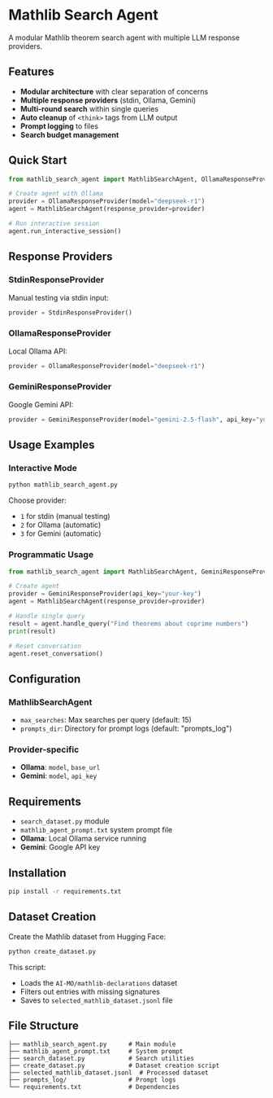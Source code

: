 # Mathlib Search Agent

A modular Mathlib theorem search agent with multiple LLM response providers.

## Features

- **Modular architecture** with clear separation of concerns
- **Multiple response providers** (stdin, Ollama, Gemini)
- **Multi-round search** within single queries
- **Auto cleanup** of `<think>` tags from LLM output
- **Prompt logging** to files
- **Search budget management**

## Quick Start

```python
from mathlib_search_agent import MathlibSearchAgent, OllamaResponseProvider

# Create agent with Ollama
provider = OllamaResponseProvider(model="deepseek-r1")
agent = MathlibSearchAgent(response_provider=provider)

# Run interactive session
agent.run_interactive_session()
```

## Response Providers

### StdinResponseProvider
Manual testing via stdin input:
```python
provider = StdinResponseProvider()
```

### OllamaResponseProvider
Local Ollama API:
```python
provider = OllamaResponseProvider(model="deepseek-r1")
```

### GeminiResponseProvider
Google Gemini API:
```python
provider = GeminiResponseProvider(model="gemini-2.5-flash", api_key="your-api-key")
```

## Usage Examples

### Interactive Mode
```bash
python mathlib_search_agent.py
```
Choose provider:
- `1` for stdin (manual testing)
- `2` for Ollama (automatic)
- `3` for Gemini (automatic)

### Programmatic Usage
```python
from mathlib_search_agent import MathlibSearchAgent, GeminiResponseProvider

# Create agent
provider = GeminiResponseProvider(api_key="your-key")
agent = MathlibSearchAgent(response_provider=provider)

# Handle single query
result = agent.handle_query("Find theorems about coprime numbers")
print(result)

# Reset conversation
agent.reset_conversation()
```

## Configuration

### MathlibSearchAgent
- `max_searches`: Max searches per query (default: 15)
- `prompts_dir`: Directory for prompt logs (default: "prompts_log")

### Provider-specific
- **Ollama**: `model`, `base_url`
- **Gemini**: `model`, `api_key`

## Requirements

- `search_dataset.py` module
- `mathlib_agent_prompt.txt` system prompt file
- **Ollama**: Local Ollama service running
- **Gemini**: Google API key

## Installation

```bash
pip install -r requirements.txt
```

## Dataset Creation

Create the Mathlib dataset from Hugging Face:

```bash
python create_dataset.py
```

This script:
- Loads the `AI-MO/mathlib-declarations` dataset
- Filters out entries with missing signatures
- Saves to `selected_mathlib_dataset.jsonl` file

## File Structure

```
├── mathlib_search_agent.py      # Main module
├── mathlib_agent_prompt.txt     # System prompt
├── search_dataset.py            # Search utilities
├── create_dataset.py            # Dataset creation script
├── selected_mathlib_dataset.jsonl  # Processed dataset
├── prompts_log/                 # Prompt logs
└── requirements.txt             # Dependencies
```
